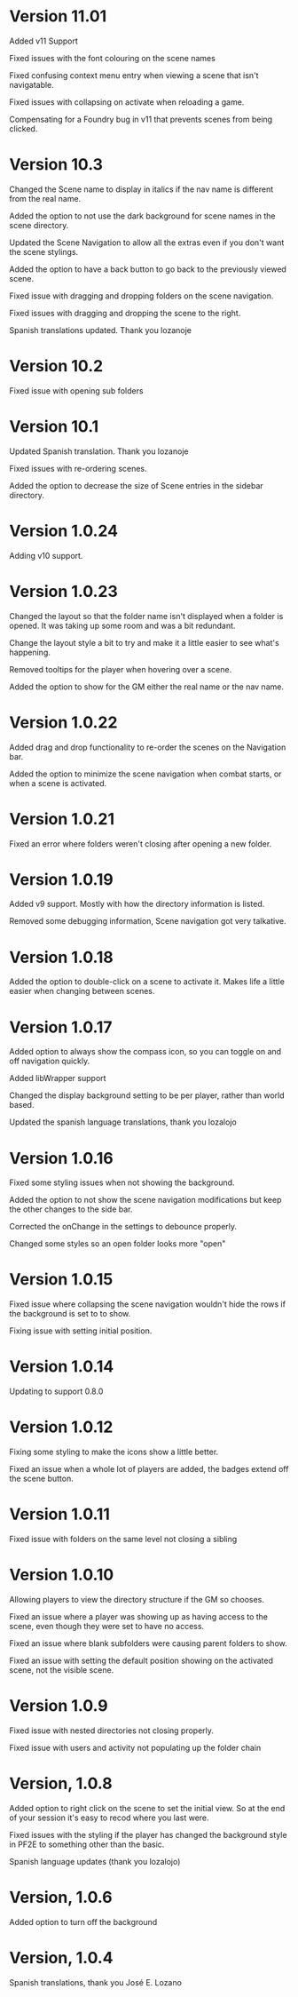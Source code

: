 # Version 11.01

Added v11 Support

Fixed issues with the font colouring on the scene names

Fixed confusing context menu entry when viewing a scene that isn't navigatable.

Fixed issues with collapsing on activate when reloading a game.

Compensating for a Foundry bug in v11 that prevents scenes from being clicked.

# Version 10.3

Changed the Scene name to display in italics if the nav name is different from the real name.

Added the option to not use the dark background for scene names in the scene directory.

Updated the Scene Navigation to allow all the extras even if you don't want the scene stylings.

Added the option to have a back button to go back to the previously viewed scene.

Fixed issue with dragging and dropping folders on the scene navigation.

Fixed issues with dragging and dropping the scene to the right.

Spanish translations updated.  Thank you lozanoje

# Version 10.2

Fixed issue with opening sub folders

# Version 10.1

Updated Spanish translation.  Thank you lozanoje

Fixed issues with re-ordering scenes.

Added the option to decrease the size of Scene entries in the sidebar directory.

# Version 1.0.24

Adding v10 support.

# Version 1.0.23

Changed the layout so that the folder name isn't displayed when a folder is opened.  It was taking up some room and was a bit redundant.

Change the layout style a bit to try and make it a little easier to see what's happening.

Removed tooltips for the player when hovering over a scene.

Added the option to show for the GM either the real name or the nav name.

# Version 1.0.22

Added drag and drop functionality to re-order the scenes on the Navigation bar.

Added the option to minimize the scene navigation when combat starts, or when a scene is activated.

# Version 1.0.21

Fixed an error where folders weren't closing after opening a new folder.

# Version 1.0.19

Added v9 support.  Mostly with how the directory information is listed.

Removed some debugging information, Scene navigation got very talkative.

# Version 1.0.18

Added the option to double-click on a scene to activate it.  Makes life a little easier when changing between scenes.

# Version 1.0.17

Added option to always show the compass icon, so you can toggle on and off navigation quickly.

Added libWrapper support

Changed the display background setting to be per player, rather than world based.

Updated the spanish language translations, thank you lozalojo

# Version 1.0.16

Fixed some styling issues when not showing the background.

Added the option to not show the scene navigation modifications but keep the other changes to the side bar.

Corrected the onChange in the settings to debounce properly.

Changed some styles so an open folder looks more "open"

# Version 1.0.15

Fixed issue where collapsing the scene navigation wouldn't hide the rows if the background is set to to show.

Fixing issue with setting initial position.

# Version 1.0.14
Updating to support 0.8.0

# Version 1.0.12
Fixing some styling to make the icons show a little better.

Fixed an issue when a whole lot of players are added, the badges extend off the scene button.

# Version 1.0.11
Fixed issue with folders on the same level not closing a sibling

# Version 1.0.10
Allowing players to view the directory structure if the GM so chooses.

Fixed an issue where a player was showing up as having access to the scene, even though they were set to have no access.

Fixed an issue where blank subfolders were causing parent folders to show.

Fixed an issue with setting the default position showing on the activated scene, not the visible scene.

# Version 1.0.9
Fixed issue with nested directories not closing properly.

Fixed issue with users and activity not populating up the folder chain

# Version, 1.0.8
Added option to right click on the scene to set the initial view.  So at the end of your session it's easy to recod where you last were.

Fixed issues with the styling if the player has changed the background style in PF2E to something other than the basic.

Spanish language updates (thank you lozalojo)

# Version, 1.0.6
Added option to turn off the background

# Version, 1.0.4

Spanish translations, thank you José E. Lozano
